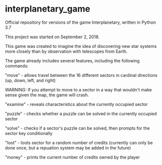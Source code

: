# interplanetary_game
Official repository for versions of the game Interplanetary, written in Python 3.7

This project was started on September 2, 2018.

This game was created to imagine the idea of discovering new star systems more closely than by observation with telescopes from Earth.

The game already includes several features, including the following commands:

"move" - allows travel between the 16 different sectors in cardinal directions (up, down, left, and right)

WARNING: If you attempt to move to a sector in a way that wouldn't make sense given the map, the game will crash.

"examine" - reveals characteristics about the currently occupied sector

"puzzle" - checks whether a puzzle can be solved in the currently occupied sector

"solve" - checks if a sector's puzzle can be solved, then prompts for the sector key conditionally

"loot" -  loots sector for a random number of credits (currently can only be done once, but a repuation system may be added in the future)

"money" - prints the current number of credits owned by the player
